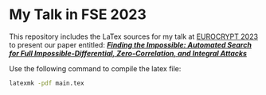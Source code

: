 # My Talk in FSE 2023

This repository includes the LaTex sources for my talk at [EUROCRYPT 2023](https://eurocrypt.iacr.org/2023/) to present our paper entitled: [***Finding the Impossible: Automated Search for Full Impossible-Differential, Zero-Correlation, and Integral Attacks***](https://ia.cr/2022/1147)


Use the following command to compile the latex file:

```sh
latexmk -pdf main.tex
```
